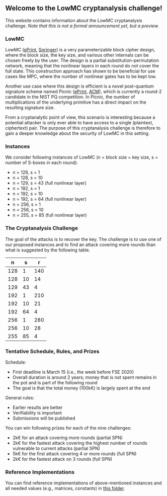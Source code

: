 ## Welcome to the LowMC cryptanalysis challenge!

This website contains information about the LowMC cryptanalysis challenge. *Note that this is not a formal announcement yet, but a preview.*

<!--
### Sponsors
<p align="center">
  <img height="80" src="https://raw.githubusercontent.com/lowmcchallenge/lowmcchallenge.github.io/master/media/logo_microsoft.png" />
  <img height="80" src="https://raw.githubusercontent.com/lowmcchallenge/lowmcchallenge.github.io/master/media/logo_iov42.png" />
</p>

### Developers
<p align="center">
  <img height="80" src="https://raw.githubusercontent.com/lowmcchallenge/lowmcchallenge.github.io/master/media/logo_tugraz.png" />
</p>
-->

### LowMC
LowMC ([ePrint](https://eprint.iacr.org/2016/687), [Springer](https://link.springer.com/chapter/10.1007/978-3-662-46800-5_17)) is a very parameterizable block cipher design, where the block size, the key size, and various other internals can be chosen freely by the user. The design is a partial substitution-permutation network, meaning that the nonlinear layers in each round do not cover the full state. This construction approach has shown to be beneficial for use cases like MPC, where the number of nonlinear gates has to be kept low.

Another use case where this design is efficient is a novel post-quantum signature scheme named Picnic ([ePrint](https://eprint.iacr.org/2017/279), [ACM](https://dl.acm.org/citation.cfm?doid=3133956.3133997)), which is currently a round-2 candidate in the NIST PQ competition. In Picnic, the number of multiplications of the underlying primitive has a direct impact on the resulting signature size.

From a cryptanalytic point of view, this scenario is interesting because a potential attacker is only ever able to have access to a single (plaintext, ciphertext) pair. The purpose of this cryptanalysis challenge is therefore to gain a deeper knowledge about the security of LowMC in this setting.

### Instances
We consider following instances of LowMC (n = block size = key size, s = number of S-boxes in each round):
- n = 128, s = 1
- n = 128, s = 10
- n = 129, s = 43 (full nonlinear layer)
- n = 192, s = 1
- n = 192, s = 10
- n = 192, s = 64 (full nonlinear layer)
- n = 256, s = 1
- n = 256, s = 10
- n = 255, s = 85 (full nonlinear layer)

### The Cryptanalysis Challenge
The goal of the attacks is to recover the key. The challenge is to use one of our proposed instances and to find an attack covering more rounds than what is suggested by the following table.

| n   | s  | r   |
|-----|----|-----|
| 128 | 1  | 140 |
| 128 | 10 | 14  |
| 129 | 43 | 4   |
| 192 | 1  | 210 |
| 192 | 10 | 21  |
| 192 | 64 | 4   |
| 256 | 1  | 280 |
| 256 | 10 | 28  |
| 255 | 85 | 4   |

### Tentative Schedule, Rules, and Prizes
Schedule:
- First deadline is March 15 (i.e., the week before FSE 2020)
- Overall duration is around 2 years; money that is not spent remains in the pot and is part of the following round
- The goal is that the total money (100k€) is largely spent at the end

General rules:
- Earlier results are better
- Verifiability is important
- Submissions will be published

You can win following prizes for each of the nine challenges:
- 2k€ for an attack covering more rounds (partial SPN)
- 2k€ for the fastest attack covering the highest number of rounds vulnerable to current attacks (partial SPN)
- 5k€ for the first attack covering 4 or more rounds (full SPN)
- 2k€ for the fastest attack on 3 rounds (full SPN)

### Reference Implementations
You can find reference implementations of above-mentioned instances and all needed values (e.g., matrices, constants) in [this folder](https://github.com/lowmcchallenge/lowmcchallenge.github.io/tree/master/reference).
